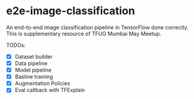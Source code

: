 # e2e-image-classification
An end-to-end image classification pipeline in TensorFlow done correctly. This is supplementary resource of TFUG Mumbai May Meetup.

TODOs:

- [x] Dataset builder
- [x] Data pipeline
- [x] Model pipeline
- [x] Basline training
- [x] Augmentation Policies
- [x] Eval callback with TFExplain
